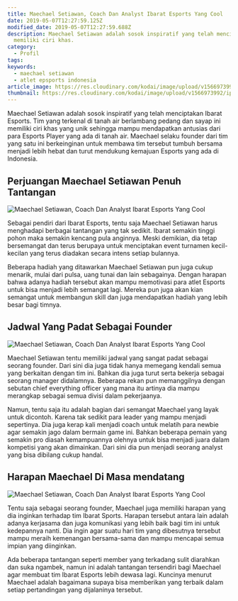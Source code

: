 ```yaml
---
title: Maechael Setiawan, Coach Dan Analyst Ibarat Esports Yang Cool
date: 2019-05-07T12:27:59.125Z
modified_date: 2019-05-07T12:27:59.688Z
description: Maechael Setiawan adalah sosok inspiratif yang telah menciptakan Ibarat Esports. Tim yang terkenal di tanah air berlambang pedang dan sayap ini
  memiliki ciri khas.
category:
  - Profil
tags:
keywords: 
  - maechael setiawan
  - atlet epsports indonesia
article_image: https://res.cloudinary.com/kodai/image/upload/v1566973993/ip/maechael-setiawan-coach-dan-analyst-ibarat-esports-yang-cool-1.jpg
thumbnail: https://res.cloudinary.com/kodai/image/upload/v1566973992/ip/maechael-setiawan-coach-dan-analyst-ibarat-esports-yang-cool-1-018.jpg
---
```

Maechael Setiawan adalah sosok inspiratif yang telah menciptakan Ibarat Esports. Tim yang terkenal di tanah air berlambang pedang dan sayap ini memiliki ciri khas yang unik sehingga mampu mendapatkan antusias dari para Esports Player yang ada di tanah air. Maechael selaku founder dari tim yang satu ini berkeinginan untuk membawa tim tersebut tumbuh bersama menjadi lebih hebat dan turut mendukung kemajuan Esports yang ada di Indonesia.



## Perjuangan Maechael Setiawan Penuh Tantangan

![Maechael Setiawan, Coach Dan Analyst Ibarat Esports Yang Cool](https://res.cloudinary.com/kodai/image/upload/v1566973993/ip/maechael-setiawan-coach-dan-analyst-ibarat-esports-yang-cool-1.jpg)

Sebagai pendiri dari Ibarat Esports, tentu saja Maechael Setiawan harus menghadapi berbagai tantangan yang tak sedikit. Ibarat semakin tinggi pohon maka semakin kencang pula anginnya. Meski demikian, dia tetap bersemangat dan terus berupaya untuk menciptakan event turnamen kecil-kecilan yang terus diadakan secara intens setiap bulannya.

Beberapa hadiah yang ditawarkan Maechael Setiawan pun juga cukup menarik, mulai dari pulsa, uang tunai dan lain sebagainya. Dengan harapan bahwa adanya hadiah tersebut akan mampu memotivasi para atlet Esports untuk bisa menjadi lebih semangat lagi. Mereka pun juga akan kian semangat untuk membangun skill dan juga mendapatkan hadiah yang lebih besar bagi timnya.



## Jadwal Yang Padat Sebagai Founder

![Maechael Setiawan, Coach Dan Analyst Ibarat Esports Yang Cool](https://res.cloudinary.com/kodai/image/upload/v1566973994/ip/maechael-setiawan-coach-dan-analyst-ibarat-esports-yang-cool-2.jpg)

Maechael Setiawan tentu memiliki jadwal yang sangat padat sebagai seorang founder. Dari sini dia juga tidak hanya memegang kendali semua yang berkaitan dengan tim ini. Bahkan dia juga turut serta bekerja sebagai seorang manager didalamnya. Beberapa rekan pun memanggilnya dengan sebutan chief everything officer yang mana itu artinya dia mampu merangkap sebagai semua divisi dalam pekerjaanya.

Namun, tentu saja itu adalah bagian dari semangat Maechael yang layak untuk dicontoh. Karena tak sedikit para leader yang mampu menjadi sepertinya. Dia juga kerap kali menjadi coach untuk melatih para newbie agar semakin jago dalam bermain game ini. Bahkan beberapa pemain yang semakin pro diasah kemampuannya olehnya untuk bisa menjadi juara dalam kompetisi yang akan dimainkan. Dari sini dia pun menjadi seorang analyst yang bisa dibilang cukup handal.



## Harapan Maechael Di Masa mendatang

![Maechael Setiawan, Coach Dan Analyst Ibarat Esports Yang Cool](https://res.cloudinary.com/kodai/image/upload/v1566973994/ip/maechael-setiawan-coach-dan-analyst-ibarat-esports-yang-cool-3.jpg)

Tentu saja sebagai seorang founder, Maechael juga memiliki harapan yang dia inginkan terhadap tim Ibarat Sports. Harapan tersebut antara lain adalah adanya kerjasama dan juga komunikasi yang lebih baik bagi tim ini untuk kedepannya nanti. Dia ingin agar suatu hari tim yang dibesutnya tersebut mampu meraih kemenangan bersama-sama dan mampu mencapai semua impian yang diinginkan.

Ada beberapa tantangan seperti member yang terkadang sulit diarahkan dan suka ngambek, namun ini adalah tantangan tersendiri bagi Maechael agar membuat tim Ibarat Esports lebih dewasa lagi. Kuncinya menurut Maechael adalah bagaimana supaya bisa memberikan yang terbaik dalam setiap pertandingan yang dijalaninya tersebut.

